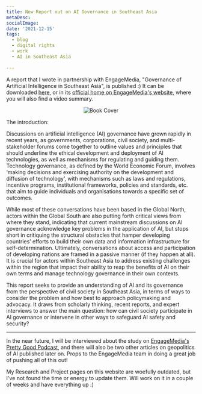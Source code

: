 ```yaml
---
title: New Report out on AI Governance in Southeast Asia
metaDesc: 
socialImage:  
date: '2021-12-15'
tags:
  - blog
  - digital rights
  - work
  - AI in Southeast Asia
  
--- 
```


A report that I wrote in partnership with EngageMedia, "Governance of Artificial Intelligence in Southeast Asia", is published :) It can be downloaded [here](/documents/Engage_Report-Governance-of-Artificial-Intelligence-AI-in-Southeast-Asia_121021.pdf), or in its [official home on EngageMedia's website](https://engagemedia.org/projects/ai-research/), where you will also find a video summary. 

<div style="text-align: center;">

![Book Cover](/images/Governance-of-AI-in-Southeast-Asia.png)

</div>

The introduction:

Discussions on artificial intelligence (AI) governance have grown rapidly in recent years, as governments, corporations, civil society, and multi-stakeholder forums come together to outline values and principles that should underline the ethical development and deployment of AI technologies, as well as mechanisms for regulating and guiding them. Technology governance, as defined by the World Economic Forum, involves ‘making decisions and exercising authority on the development and diffusion of technology’, with mechanisms such as laws and regulations, incentive programs, institutional frameworks, policies and standards, etc. that aim to guide individuals and organisations towards a specific set of outcomes.

While most of these conversations have been based in the Global North, actors within the Global South are also putting forth critical views from where they stand, indicating that current mainstream discussions on AI governance acknowledge key problems in the application of AI, but stops short in critiquing the structural obstacles that hamper developing countries’ efforts to build their own data and information infrastructure for self-determination. Ultimately, conversations about access and participation of developing nations are framed in a passive manner (if they happen at all). It is crucial for actors within Southeast Asia to address existing challenges within the region that impact their ability to reap the benefits of AI on their own terms and manage technology governance in their own contexts.

This report seeks to provide an understanding of AI and its governance from the perspective of civil society in Southeast Asia, in terms of ways to consider the problem and how best to approach policymaking and advocacy. It draws from scholarly thinking, recent reports, and expert interviews to answer the main question: how can civil society participate in AI governance or intervene in other ways to safeguard AI safety and security?

---

In the near future, I will be interviewed about the study on [EngageMedia's Pretty Good Podcast](https://engagemedia.org/podcast/), and there will also be two other articles on geopolitics of AI published later on. Props to the EngageMedia team in doing a great job of pushing all of this out!

My Research and Project pages on this website are woefully outdated, but I've not found the time or energy to update them. Will work on it in a couple of weeks and have everything up :) 